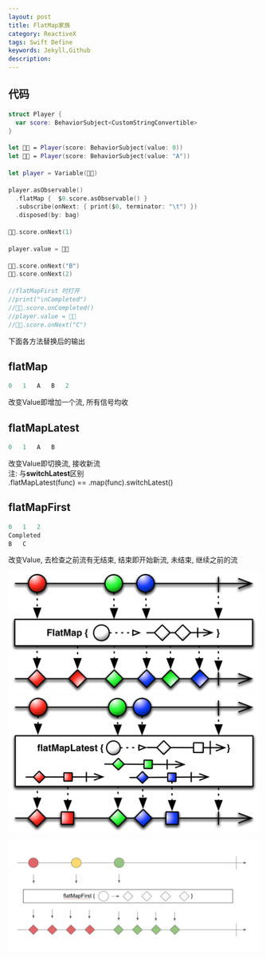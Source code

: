 ```yaml
---  
layout: post  
title: FlatMap家族  
category: ReactiveX  
tags: Swift Define  
keywords: Jekyll,Github  
description: 
---  
```


## 代码  
```swift  
struct Player {  
  var score: BehaviorSubject<CustomStringConvertible>  
}  

let 👦🏻 = Player(score: BehaviorSubject(value: 0))  
let 👧🏼 = Player(score: BehaviorSubject(value: "A"))  

let player = Variable(👦🏻)  

player.asObservable()  
  .flatMap {  $0.score.asObservable() }  
  .subscribe(onNext: { print($0, terminator: "\t") })  
  .disposed(by: bag)  

👦🏻.score.onNext(1)  

player.value = 👧🏼  

👧🏼.score.onNext("B")  
👦🏻.score.onNext(2)  

//flatMapFirst 时打开  
//print("\nCompleted")  
//👦🏻.score.onCompleted()  
//player.value = 👧🏼  
//👧🏼.score.onNext("C")  
```  

下面各方法替换后的输出  
## flatMap  
```swift  
0	1	A	B	2  
```  
改变Value即增加一个流, 所有信号均收  
## flatMapLatest  
```swift  
0	1	A	B  
```  
改变Value即切换流, 接收新流  
注: 与**switchLatest**区别  
.flatMapLatest(func) == .map(func).switchLatest()  
## flatMapFirst  
```swift  
0	1	2  
Completed  
B	C  
```  
改变Value, 去检查之前流有无结束, 结束即开始新流, 未结束, 继续之前的流  

![](/assets/postAssets/2017/15005182581412.webp)  
![](/assets/postAssets/2017/15005183699092.webp)  

![](/assets/postAssets/2017/15005434002477.webp)  

